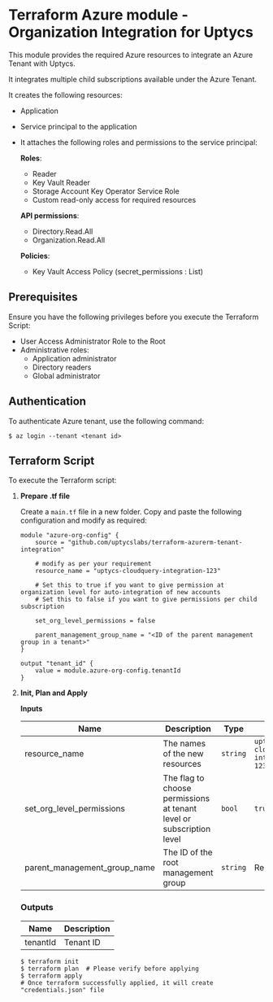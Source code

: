 # Terraform Azure module - Organization Integration for Uptycs

This module provides the required Azure resources to integrate an Azure Tenant with Uptycs.

It integrates multiple child subscriptions available under the Azure Tenant.

It creates the following resources:
* Application
* Service principal to the application
* It attaches the following roles and permissions to the service principal:
  
  **Roles**:
  - Reader
  - Key Vault Reader
  - Storage Account Key Operator Service Role
  - Custom read-only access for required resources
  
  **API permissions**:
  - Directory.Read.All
  - Organization.Read.All
  
  **Policies**:
  - Key Vault Access Policy (secret_permissions : List)

## Prerequisites

Ensure you have the following privileges before you execute the Terraform Script:

* User Access Administrator Role to the Root
* Administrative roles:
  * Application administrator
  * Directory readers
  * Global administrator

## Authentication

To authenticate Azure tenant, use the following command:

```
$ az login --tenant <tenant id>
```

## Terraform Script

To execute the Terraform script:

1. **Prepare .tf file**

   Create a `main.tf` file in a new folder. Copy and paste the following configuration and modify as required:

   ```
   module "azure-org-config" {
       source = "github.com/uptycslabs/terraform-azurerm-tenant-integration"

       # modify as per your requirement
       resource_name = "uptycs-cloudquery-integration-123"

       # Set this to true if you want to give permission at organization level for auto-integration of new accounts
       # Set this to false if you want to give permissions per child subscription

       set_org_level_permissions = false

       parent_management_group_name = "<ID of the parent management group in a tenant>"
   }

   output "tenant_id" {
       value = module.azure-org-config.tenantId
   }
   ```

2. **Init, Plan and Apply**

   **Inputs**

   | Name                         | Description                                                          | Type     | Default                             |
   | ---------------------------- | -------------------------------------------------------------------- | -------- | ----------------------------------- |
   | resource_name                | The names of the new resources                                       | `string` | `uptycs-cloudquery-integration-123` |
   | set_org_level_permissions    | The flag to choose permissions at tenant level or subscription level | `bool`   | `true`                              |
   | parent_management_group_name | The ID of the root management group                                  | `string` | Required                            |

   ### Outputs

   | Name     | Description |
   | -------- | ----------- |
   | tenantId | Tenant ID   |

   ```
   $ terraform init
   $ terraform plan  # Please verify before applying
   $ terraform apply
   # Once terraform successfully applied, it will create "credentials.json" file
   ```
